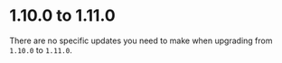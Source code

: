 # 1.10.0 to 1.11.0

There are no specific updates you need to make when upgrading from `1.10.0` to `1.11.0`.
